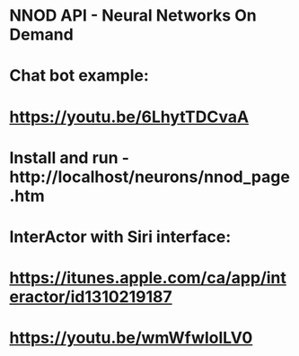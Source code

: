 # NNOD API - Neural Networks On Demand

# Chat bot example:
# https://youtu.be/6LhytTDCvaA
# Install and run - http://localhost/neurons/nnod_page.htm
#
# InterActor with Siri interface:
# https://itunes.apple.com/ca/app/interactor/id1310219187
# https://youtu.be/wmWfwIolLV0
